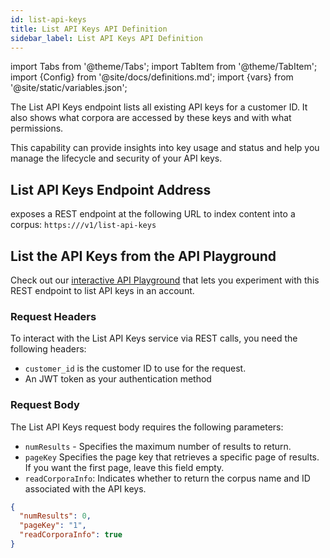 ```yaml
---
id: list-api-keys
title: List API Keys API Definition
sidebar_label: List API Keys API Definition
---
```


import Tabs from '@theme/Tabs';
import TabItem from '@theme/TabItem';
import {Config} from '@site/docs/definitions.md';
import {vars} from '@site/static/variables.json';

The List API Keys endpoint lists all existing API keys for a customer ID. 
It also shows what corpora are accessed by these keys and with what 
permissions.

This capability can provide insights into key usage and status and help you
manage the lifecycle and security of your API keys.


## List API Keys Endpoint Address

<Config v="names.product"/> exposes a REST endpoint at the following URL
to index content into a corpus:
<code>https://<Config v="domains.rest.indexing"/>/v1/list-api-keys</code>

## List the API Keys from the API Playground

Check out our [interactive API Playground](/docs/rest-api/list-api-keys) that lets 
you experiment with this REST endpoint to list API keys in an account.


### Request Headers

To interact with the List API Keys service via REST calls, you need the 
following headers:

* `customer_id` is the customer ID to use for the request.
* An JWT token as your authentication method


### Request Body

The List API Keys request body requires the following parameters:
* `numResults` - Specifies the maximum number of results to return.
* `pageKey` Specifies the page key that retrieves a specific page of results. 
  If you want the first page, leave this field empty.
* `readCorporaInfo`: Indicates whether to return the corpus name and ID 
  associated with the API keys.

```json
{
  "numResults": 0,
  "pageKey": "1",
  "readCorporaInfo": true
}
```